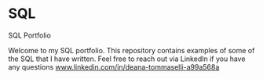 # SQL
SQL Portfolio

Welcome to my SQL portfolio. This repository contains examples of some of the SQL that I have written. 
Feel free to reach out via LinkedIn if you have any questions
www.linkedin.com/in/deana-tommaselli-a99a568a

